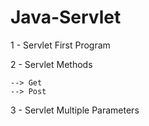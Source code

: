 # Java-Servlet

1 - Servlet First Program

2 - Servlet Methods

    --> Get     
    --> Post

3 - Servlet Multiple Parameters
